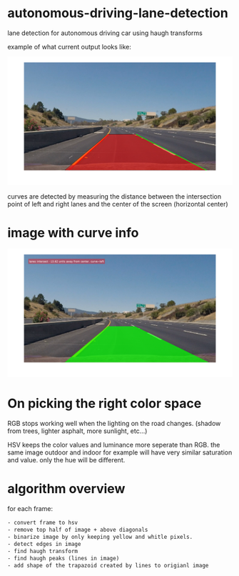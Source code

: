 # autonomous-driving-lane-detection
lane detection for autonomous driving car using haugh transforms

example of what current output looks like:

![alt text](https://raw.githubusercontent.com/TamerMograbi/autonomous-driving-lane-detection/master/detect_example.png)

curves are detected by measuring the distance between the intersection point of left and right lanes and the center of the screen (horizontal center)

# image with curve info

![alt text](https://raw.githubusercontent.com/TamerMograbi/autonomous-driving-lane-detection/master/imageWithCurve.png)

# On picking the right color space

RGB stops working well when the lighting on the road changes.
(shadow from trees, lighter asphalt, more sunlight, etc...)

HSV keeps the color values and luminance more seperate than RGB.
the same image outdoor and indoor for example will have very similar saturation and value. only the hue will be different.

# algorithm overview

for each frame:

    - convert frame to hsv
    - remove top half of image + above diagonals
    - binarize image by only keeping yellow and whitle pixels.
    - detect edges in image
    - find haugh transform
    - find haugh peaks (lines in image)
    - add shape of the trapazoid created by lines to origianl image
